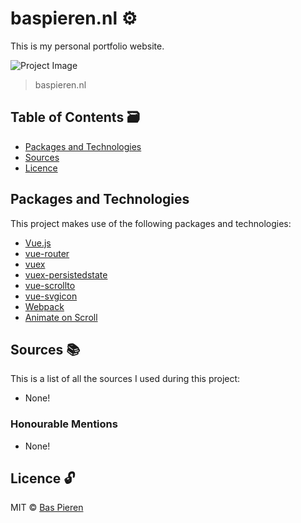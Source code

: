 # baspieren.nl ⚙️

This is my personal portfolio website.

![Project Image](https://i.imgur.com/bK4kEXW.png)
> baspieren.nl

## Table of Contents 🗃
* [Packages and Technologies](#packages-and-technologies)
* [Sources](#sources-)
* [Licence](#licence-)

## Packages and Technologies
This project makes use of the following packages and technologies:

  * [Vue.js](https://vuejs.org/)
  * [vue-router](https://router.vuejs.org/)
  * [vuex](https://vuex.vuejs.org/)
  * [vuex-persistedstate](https://github.com/robinvdvleuten/vuex-persistedstate)
  * [vue-scrollto](https://github.com/rigor789/vue-scrollto)
  * [vue-svgicon](https://github.com/MMF-FE/svgicon/tree/master/packages/vue-svgicon)
  * [Webpack](https://webpack.js.org/)
  * [Animate on Scroll](http://michalsnik.github.io/aos/)

## Sources 📚
This is a list of all the sources I used during this project:

  * None!

### Honourable Mentions

  * None!

## Licence 🔓
MIT © [Bas Pieren](https://github.com/BasPieren)
